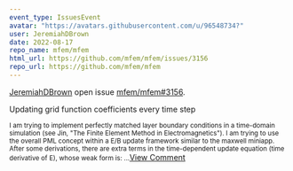```yaml
---
event_type: IssuesEvent
avatar: "https://avatars.githubusercontent.com/u/96548734?"
user: JeremiahDBrown
date: 2022-08-17
repo_name: mfem/mfem
html_url: https://github.com/mfem/mfem/issues/3156
repo_url: https://github.com/mfem/mfem
---
```


<a href='https://github.com/JeremiahDBrown' target='_blank'>JeremiahDBrown</a> open issue <a href='https://github.com/mfem/mfem/issues/3156' target='_blank'>mfem/mfem#3156</a>.

<p>Updating grid function coefficients every time step</p><small>I am trying to implement perfectly matched layer boundary conditions in a time-domain simulation (see Jin, "The Finite Element Method in Electromagnetics").  I am trying to use the overall PML concept within a E/B update framework similar to the maxwell miniapp.  After some derivations, there are extra terms in the time-dependent update equation (time derivative of E), whose weak form is:...</small><a href='https://github.com/mfem/mfem/issues/3156' target='_blank'>View Comment</a>